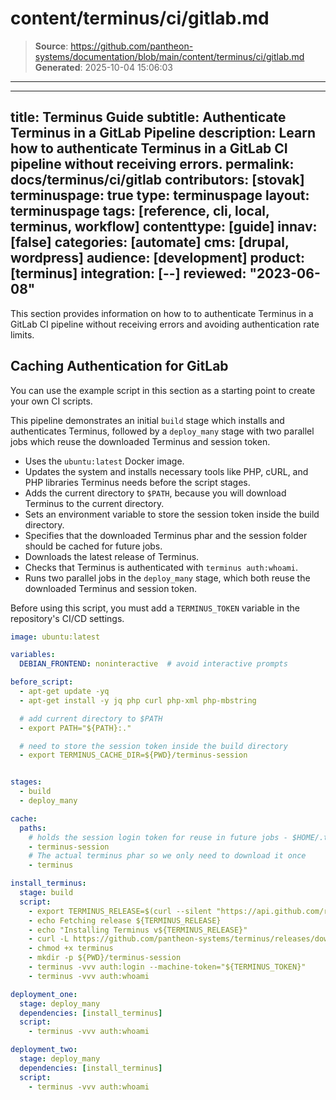 # content/terminus/ci/gitlab.md

> **Source**: https://github.com/pantheon-systems/documentation/blob/main/content/terminus/ci/gitlab.md
> **Generated**: 2025-10-04 15:06:03

---

---
title: Terminus Guide
subtitle: Authenticate Terminus in a GitLab Pipeline
description: Learn how to authenticate Terminus in a GitLab CI pipeline without receiving errors.
permalink: docs/terminus/ci/gitlab
contributors: [stovak]
terminuspage: true
type: terminuspage
layout: terminuspage
tags: [reference, cli, local, terminus, workflow]
contenttype: [guide]
innav: [false]
categories: [automate]
cms: [drupal, wordpress]
audience: [development]
product: [terminus]
integration: [--]
reviewed: "2023-06-08"
---

This section provides information on how to to authenticate Terminus in a GitLab CI pipeline without receiving errors and avoiding authentication rate limits.

## Caching Authentication for GitLab

You can use the example script in this section as a starting point to create your own CI scripts.

This pipeline demonstrates an initial `build` stage which installs and authenticates Terminus, followed by a `deploy_many` stage with two parallel jobs which reuse the downloaded Terminus and session token.

- Uses the `ubuntu:latest` Docker image.
- Updates the system and installs necessary tools like PHP, cURL, and PHP libraries Terminus needs before the script stages.
- Adds the current directory to `$PATH`, because you will download Terminus to the current directory.
- Sets an environment variable to store the session token inside the build directory.
- Specifies that the downloaded Terminus phar and the session folder should be cached for future jobs.
- Downloads the latest release of Terminus.
- Checks that Terminus is authenticated with `terminus auth:whoami`.
- Runs two parallel jobs in the `deploy_many` stage, which both reuse the downloaded Terminus and session token.


<Alert title="Note"  type="info" >

Before using this script, you must add a `TERMINUS_TOKEN` variable in the repository's CI/CD settings.

</Alert>

```yaml
image: ubuntu:latest

variables:
  DEBIAN_FRONTEND: noninteractive  # avoid interactive prompts

before_script:
  - apt-get update -yq
  - apt-get install -y jq php curl php-xml php-mbstring

  # add current directory to $PATH
  - export PATH="${PATH}:."

  # need to store the session token inside the build directory
  - export TERMINUS_CACHE_DIR=${PWD}/terminus-session


stages:
  - build
  - deploy_many

cache:
  paths:
    # holds the session login token for reuse in future jobs - $HOME/.terminus by default
    - terminus-session
    # The actual terminus phar so we only need to download it once
    - terminus

install_terminus:
  stage: build
  script:
    - export TERMINUS_RELEASE=$(curl --silent "https://api.github.com/repos/pantheon-systems/terminus/releases/latest" | jq -r .tag_name)
    - echo Fetching release ${TERMINUS_RELEASE}
    - echo "Installing Terminus v${TERMINUS_RELEASE}"
    - curl -L https://github.com/pantheon-systems/terminus/releases/download/${TERMINUS_RELEASE}/terminus.phar --output terminus
    - chmod +x terminus
    - mkdir -p ${PWD}/terminus-session
    - terminus -vvv auth:login --machine-token="${TERMINUS_TOKEN}"
    - terminus -vvv auth:whoami

deployment_one:
  stage: deploy_many
  dependencies: [install_terminus]
  script:
    - terminus -vvv auth:whoami

deployment_two:
  stage: deploy_many
  dependencies: [install_terminus]
  script:
    - terminus -vvv auth:whoami
```
